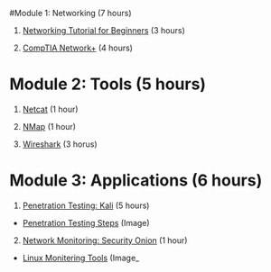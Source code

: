 #Module 1: Networking (7 hours)

1. [Networking Tutorial for Beginners](https://www.youtube.com/watch?v=xpXhudbsrr8 "Networking") (3 hours)

1. [CompTIA Network+](https://www.youtube.com/watch?v=vrh0epPAC5w "Network+") (4 hours)

# Module 2: Tools (5 hours)

1. [Netcat](https://www.youtube.com/playlist?list=PLW5y1tjAOzI1v-RQ8rAftvqKawXQR87eL "Netcat") (1 hour)

2. [NMap](https://www.youtube.com/playlist?list=PLW5y1tjAOzI0ZLv7YfQtToQmc0yVDfkKO "NMap") (1 hour)

3. [Wireshark](https://www.youtube.com/playlist?list=PLW5y1tjAOzI30OkWG_rhUstdJTk1FgU2W "Wireshark") (3 horus)

# Module 3: Applications (6 hours)

1. [Penetration Testing: Kali](https://www.youtube.com/watch?v=7nF2BAfWUEg "Pen Test") (5 hours)
 * [Penetration Testing Steps](https://mywebclasses.files.wordpress.com/2014/07/pentest.png?w=593 "Steps") (Image)

2. [Network Monitoring: Security Onion](https://www.youtube.com/playlist?list=PLMN5wm-C5YjyieO63g8LbaiWTSJRj0DBe) (1 hour)
 * [Linux Monitering Tools](http://ls.pwd.io/wp-content/uploads/2013/06/ss2.png) (Image_


